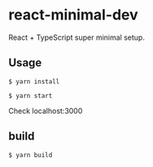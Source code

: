 # react-minimal-dev
React + TypeScript super minimal setup.

## Usage

```
$ yarn install
```

```
$ yarn start
```

Check localhost:3000

## build

```
$ yarn build
```
